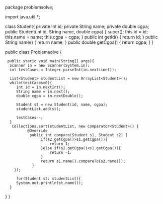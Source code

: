  
package problemsolve;

 

import java.util.*;

class Student{
   private int id;
   private String  name;
   private double cgpa;
   public Student(int id, String name, double cgpa) {
      super();
      this.id = id;
      this.name = name;
      this.cgpa = cgpa;
   }
   public int getId() {
      return id;
   }
   public String name() {
      return name;
   }
   public double getCgpa() {
      return cgpa;
   }
}

public class Problemsolve {

     
     public static void main(String[] args){
      Scanner in = new Scanner(System.in);
      int testCases = Integer.parseInt(in.nextLine());
      
      List<Student> studentList = new ArrayList<Student>();
      while(testCases>0){
         int id = in.nextInt();
         String name = in.next();
         double cgpa = in.nextDouble();
         
         Student st = new Student(id, name, cgpa);
         studentList.add(st);
         
         testCases--;
      }
       Collections.sort(studentList, new Comparator<Student>() {
              @Override
               public int compare(Student s1, Student s2) {
                    if(s2.getCgpa()>s1.getCgpa()){
                        return 1;
                    }else if(s2.getCgpa()<s1.getCgpa()){
                        return -1;
                    }
                    return s1.name().compareTo(s2.name());
                }
        });
      
         for(Student st: studentList){
         System.out.println(st.name());
      }
   }
}
